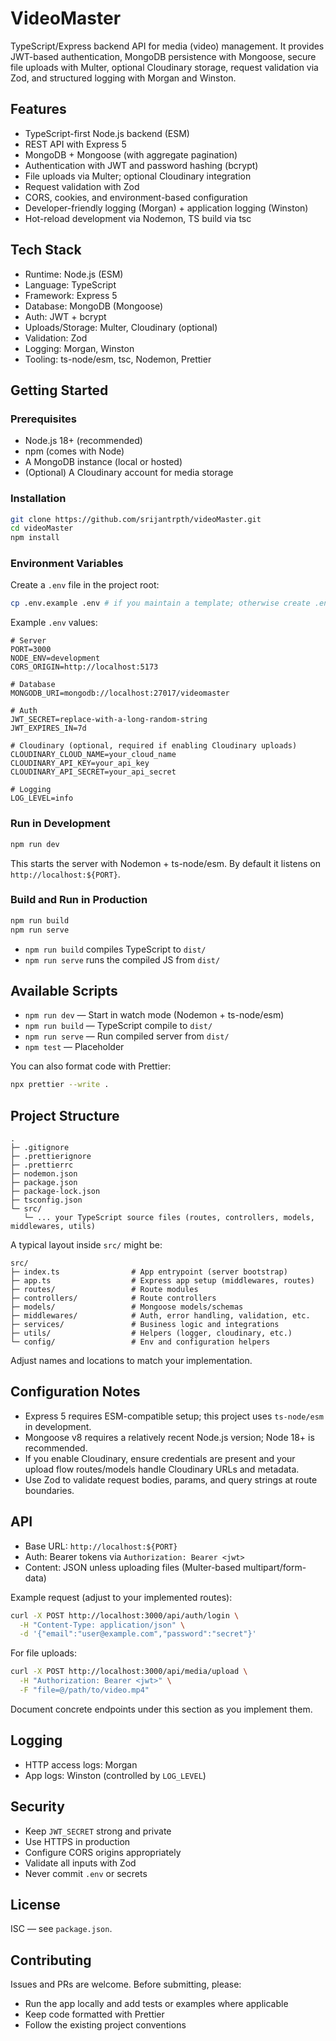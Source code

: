 # VideoMaster

TypeScript/Express backend API for media (video) management. It provides JWT-based authentication, MongoDB persistence with Mongoose, secure file uploads with Multer, optional Cloudinary storage, request validation via Zod, and structured logging with Morgan and Winston.

## Features

- TypeScript-first Node.js backend (ESM)
- REST API with Express 5
- MongoDB + Mongoose (with aggregate pagination)
- Authentication with JWT and password hashing (bcrypt)
- File uploads via Multer; optional Cloudinary integration
- Request validation with Zod
- CORS, cookies, and environment-based configuration
- Developer-friendly logging (Morgan) + application logging (Winston)
- Hot-reload development via Nodemon, TS build via tsc

## Tech Stack

- Runtime: Node.js (ESM)
- Language: TypeScript
- Framework: Express 5
- Database: MongoDB (Mongoose)
- Auth: JWT + bcrypt
- Uploads/Storage: Multer, Cloudinary (optional)
- Validation: Zod
- Logging: Morgan, Winston
- Tooling: ts-node/esm, tsc, Nodemon, Prettier

## Getting Started

### Prerequisites

- Node.js 18+ (recommended)
- npm (comes with Node)
- A MongoDB instance (local or hosted)
- (Optional) A Cloudinary account for media storage

### Installation

```bash
git clone https://github.com/srijantrpth/videoMaster.git
cd videoMaster
npm install
```

### Environment Variables

Create a `.env` file in the project root:

```bash
cp .env.example .env # if you maintain a template; otherwise create .env manually
```

Example `.env` values:

```env
# Server
PORT=3000
NODE_ENV=development
CORS_ORIGIN=http://localhost:5173

# Database
MONGODB_URI=mongodb://localhost:27017/videomaster

# Auth
JWT_SECRET=replace-with-a-long-random-string
JWT_EXPIRES_IN=7d

# Cloudinary (optional, required if enabling Cloudinary uploads)
CLOUDINARY_CLOUD_NAME=your_cloud_name
CLOUDINARY_API_KEY=your_api_key
CLOUDINARY_API_SECRET=your_api_secret

# Logging
LOG_LEVEL=info
```

### Run in Development

```bash
npm run dev
```

This starts the server with Nodemon + ts-node/esm. By default it listens on `http://localhost:${PORT}`.

### Build and Run in Production

```bash
npm run build
npm run serve
```

- `npm run build` compiles TypeScript to `dist/`
- `npm run serve` runs the compiled JS from `dist/`

## Available Scripts

- `npm run dev` — Start in watch mode (Nodemon + ts-node/esm)
- `npm run build` — TypeScript compile to `dist/`
- `npm run serve` — Run compiled server from `dist/`
- `npm test` — Placeholder

You can also format code with Prettier:

```bash
npx prettier --write .
```

## Project Structure

```text
.
├─ .gitignore
├─ .prettierignore
├─ .prettierrc
├─ nodemon.json
├─ package.json
├─ package-lock.json
├─ tsconfig.json
└─ src/
   └─ ... your TypeScript source files (routes, controllers, models, middlewares, utils)
```

A typical layout inside `src/` might be:

```text
src/
├─ index.ts                # App entrypoint (server bootstrap)
├─ app.ts                  # Express app setup (middlewares, routes)
├─ routes/                 # Route modules
├─ controllers/            # Route controllers
├─ models/                 # Mongoose models/schemas
├─ middlewares/            # Auth, error handling, validation, etc.
├─ services/               # Business logic and integrations
├─ utils/                  # Helpers (logger, cloudinary, etc.)
└─ config/                 # Env and configuration helpers
```

Adjust names and locations to match your implementation.

## Configuration Notes

- Express 5 requires ESM-compatible setup; this project uses `ts-node/esm` in development.
- Mongoose v8 requires a relatively recent Node.js version; Node 18+ is recommended.
- If you enable Cloudinary, ensure credentials are present and your upload flow routes/models handle Cloudinary URLs and metadata.
- Use Zod to validate request bodies, params, and query strings at route boundaries.

## API

- Base URL: `http://localhost:${PORT}`
- Auth: Bearer tokens via `Authorization: Bearer <jwt>`
- Content: JSON unless uploading files (Multer-based multipart/form-data)

Example request (adjust to your implemented routes):

```bash
curl -X POST http://localhost:3000/api/auth/login \
  -H "Content-Type: application/json" \
  -d '{"email":"user@example.com","password":"secret"}'
```

For file uploads:

```bash
curl -X POST http://localhost:3000/api/media/upload \
  -H "Authorization: Bearer <jwt>" \
  -F "file=@/path/to/video.mp4"
```

Document concrete endpoints under this section as you implement them.

## Logging

- HTTP access logs: Morgan
- App logs: Winston (controlled by `LOG_LEVEL`)

## Security

- Keep `JWT_SECRET` strong and private
- Use HTTPS in production
- Configure CORS origins appropriately
- Validate all inputs with Zod
- Never commit `.env` or secrets

## License

ISC — see `package.json`.

## Contributing

Issues and PRs are welcome. Before submitting, please:
- Run the app locally and add tests or examples where applicable
- Keep code formatted with Prettier
- Follow the existing project conventions